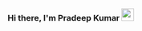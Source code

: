 ### Hi there, I'm Pradeep Kumar <img src="https://media.giphy.com/media/Yrfa3vPYjWDwlEfvHw/giphy.gif" width="25px">
<!--START_SECTION:waka-->
<!--END_SECTION:waka-->

<!--[![WakaTime](https://github-readme-stats.vercel.app/api/wakatime?username=pradeepkr1003&layout=compact)](https://wakatime.com/@pradeepkr1003) 
